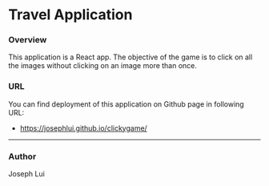 # Travel Application

### Overview

This application is a React app.  The objective of the game is to click on all the images without clicking on an image more than once.  


### URL

You can find deployment of this application on Github page in following URL:

 * https://josephlui.github.io/clickygame/
 
 - - -
 
 ### Author
 
 Joseph Lui
 